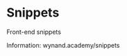 # Snippets
Front-end snippets

Information: <a h ref="https://wynand.academy/snippets">wynand.academy/snippets</a>
